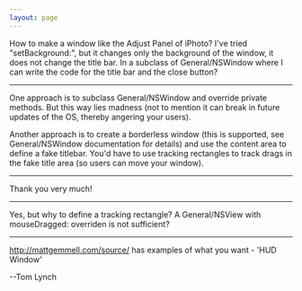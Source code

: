 ```yaml
---
layout: page
---
```


How to make a window like the Adjust Panel of iPhoto? I've tried "setBackground:", but it changes only the background of the window, it does not change the title bar. In a subclass of General/NSWindow where I can write the code for the title bar and the close button?

----

One approach is to subclass General/NSWindow and override private methods. But this way lies madness (not to mention it can break in future updates of the OS, thereby angering your users).

Another approach is to create a borderless window (this is supported, see General/NSWindow documentation for details) and use the content area to define a fake titlebar. You'd have to use tracking rectangles to track drags in the fake title area (so users can move your window).

----
Thank you very much!

----
Yes, but why to define a tracking rectangle? A General/NSView with mouseDragged: overriden is not sufficient?

----
http://mattgemmell.com/source/ has examples of what you want - 'HUD Window'

--Tom Lynch